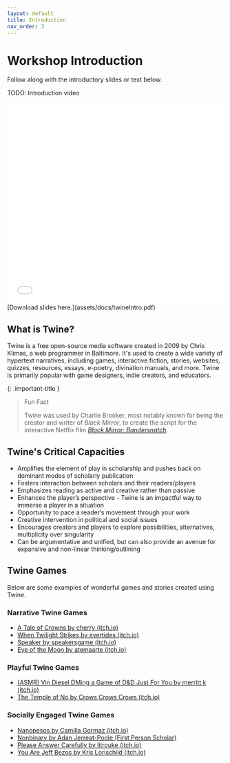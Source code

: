 ```yaml
---
layout: default
title: Introduction
nav_order: 3
---
```

<!-- 
This page will go over introductory content to the workshop. 
If your workshop has an introduction sequence, whether it be history, "Why should you use __", or anything of that matter, this is where it goes! If your workshop doesn't need this, delete introduction.md from the repository. 
Add, edit, or remove any content below for the workshop in question. 
-->

# Workshop Introduction 
Follow along with the introductory slides or text below.

<!-- If your page has a video to go along with it, put it here. -->
<!-- <iframe height="416" width="100%" allowfullscreen frameborder=0 src="https://echo360.ca/media/a65689c0-c35c-4f33-9c12-f0ac97883f54/public?autoplay=false&automute=false"></iframe>
[View original here.](https://echo360.ca/media/a65689c0-c35c-4f33-9c12-f0ac97883f54/public?autoplay=false&automute=false) -->

TODO: Introduction video

<!-- If your page has slides/PDFs/worksheets to go along with it, put it here. -->
<embed width="100%" height="466" src="assets/docs/twineIntro.pdf" style="border:none;">
[Download slides here.](assets/docs/twineIntro.pdf)

<!-- Below the video/slides, this is where you put the text version of the page. -->
## What is Twine?

Twine is a free open-source media software created in 2009 by Chris Klimas, a web programmer in Baltimore. It's used to create a wide variety of hypertext narratives, including games, interactive fiction, stories, websites, quizzes, resources, essays, e-poetry, divination manuals, and more. Twine is primarily popular with game designers, indie creators, and educators.

{: .important-title }
> Fun Fact
> 
> Twine was used by Charlie Brooker, most notably known for being the creator and writer of *Black Mirror*, to create the script for the interactive Netflix film [*Black Mirror: Bandersnatch*](https://en.wikipedia.org/wiki/Black_Mirror:_Bandersnatch).

## Twine's Critical Capacities
- Amplifies the element of play in scholarship and pushes back on dominant modes of scholarly publication
- Fosters interaction between scholars and their readers/players
- Emphasizes reading as active and creative rather than passive
- Enhances the player’s perspective - Twine is an impactful way to immerse a player in a situation
- Opportunity to pace a reader’s movement through your work
- Creative intervention in political and social issues
- Encourages creators and players to explore possibilities, alternatives, multiplicity over singularity
- Can be argumentative and unified, but can also provide an avenue for expansive and non-linear thinking/outlining

## Twine Games
Below are some examples of wonderful games and stories created using Twine.

### Narrative Twine Games
- [A Tale of Crowns by cherry (itch.io)](https://qeresi.itch.io/a-tale-of-crowns)
- [When Twilight Strikes by evertides (itch.io)](https://evertides.itch.io/when-twilight-strikes)
- [Speaker by speakersgame (itch.io)](https://speakergame.itch.io/speaker)
- [Eye of the Moon by atemaarte (itch.io)](https://atemaarte.itch.io/eyeofthemoon)

### Playful Twine Games
- [(ASMR) Vin Diesel DMing a Game of D&D Just For You by merritt k (itch.io)](https://merrittk.itch.io/diesel-dm)
- [The Temple of No by Crows Crows Crows (itch.io)](https://crowscrowscrows.itch.io/the-temple-of-no)

### Socially Engaged Twine Games
- [Nanopesos by Camilla Gormaz (itch.io)](https://laburatory.itch.io/nanopesos)
- [Nonbinary by Adan Jerreat-Poole (First Person Scholar)](http://www.firstpersonscholar.com/nonbinary-twine-game/)
- [Please Answer Carefully by litrouke (itch.io)](https://litrouke.itch.io/please-answer-carefully)
- [You Are Jeff Bezos by Kris Lorischild (itch.io)](https://direkris.itch.io/you-are-jeff-bezos)
